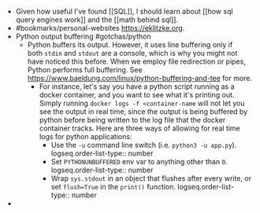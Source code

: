 - Given how useful I've found [[SQL]], I should learn about [[how sql query engines work]] and the [[math behind sql]].
- #bookmarks/personal-websites https://eklitzke.org.
- Python output buffering #gotchas/python
	- Python buffers its output. However, it uses line buffering only if both `stdin` and `stdout` are a console, which is why you might not have noticed this before. When we employ file redirection or pipes, Python performs full buffering. See https://www.baeldung.com/linux/python-buffering-and-tee for more.
		- For instance, let's say you have a python script running as a docker container, and you want to see what it's printing out. Simply running `docker logs -f <container-name` will not let you see the output in real time, since the output is being buffered by python before being written to the log file that the docker container tracks. Here are three ways of allowing for real time logs for python applications:
			- Use the `-u` command line switch (i.e. `python3 -u app.py`).
			  logseq.order-list-type:: number
			- Set `PYTHONUNBUFFERED` env var to anything other than `0`.
			  logseq.order-list-type:: number
			- Wrap `sys.stdout` in an object that flushes after every write, or set `flush=True` in the `print()` function.
			  logseq.order-list-type:: number
-